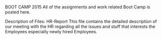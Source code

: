 BOOT CAMP 2015
All of the assignments and work related Boot Camp is posted here.

Description of Files:
 HR-Report
	This file contains the detailed description of our meeting with the HR regarding all the issues and stuff that interests the Employees especially newly hired Employees.

